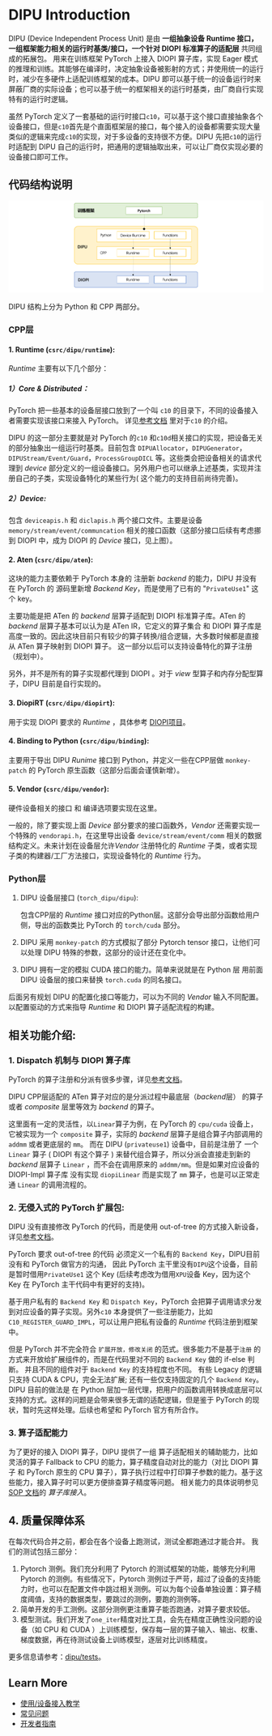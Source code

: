 # DIPU Introduction

DIPU (Device Independent Process Unit) 是由 **一组抽象设备 Runtime 接口，一组框架能力相关的运行时基类/接口，一个针对 DIOPI 标准算子的适配层** 共同组成的拓展包。 用来在训练框架 PyTorch 上接入 DIOPI 算子库，实现 Eager 模式的推理和训练。其能够在编译时，决定抽象设备被影射的方式；并使用统一的运行时，减少在多硬件上适配训练框架的成本。DIPU 即可以基于统一的设备运行时来屏蔽厂商的实际设备；也可以基于统一的框架相关的运行时基类，由厂商自行实现特有的运行时逻辑。

虽然 PyTorch 定义了一套基础的运行时接口``c10``，可以基于这个接口直接抽象各个设备接口，但是``c10``首先是个直面框架层的接口，每个接入的设备都需要实现大量类似的逻辑来完成``c10``的实现，对于多设备的支持很不方便。DIPU 先把``c10``的运行时适配到 DIPU 自己的运行时，把通用的逻辑抽取出来，可以让厂商仅实现必要的设备接口即可工作。


## 代码结构说明

![结构](../../_static/image/DIPU/structure.png)

DIPU 结构上分为 Python 和 CPP 两部分。

### CPP层
#### 1. Runtime (``csrc/dipu/runtime``):
*Runtime* 主要有以下几个部分：

##### 1）Core & Distributed：
PyTorch 把一些基本的设备层接口放到了一个叫 ``c10`` 的目录下，不同的设备接入者需要实现该接口来接入 PyTorch。
详见[参考文档](http://blog.ezyang.com/2019/05/pytorch-internals/) 里对于``c10`` 的介绍。

DIPU 的这一部分主要就是对 PyTorch 的``c10`` 和``c10d``相关接口的实现，把设备无关的部分抽象出一组运行时基类。目前包含 ``DIPUAllocator``，``DIPUGenerator``，``DIPUStream/Event/Guard``，``ProcessGroupDICL`` 等。这些类会把设备相关的请求代理到 *device* 部分定义的一组设备接口。另外用户也可以继承上述基类，实现并注册自己的子类，实现设备特化的某些行为( 这个能力的支持目前尚待完善)。

##### 2）*Device*:

包含 ``deviceapis.h`` 和 ``diclapis.h`` 两个接口文件。主要是设备 ``memory/stream/event/communcation`` 相关的接口函数（这部分接口后续有考虑挪到 DIOPI 中，成为 DIOPI 的 *Device* 接口，见上图）。

#### 2. Aten (``csrc/dipu/aten``):
  这块的能力主要依赖于 PyTorch 本身的 注册新 *backend* 的能力，DIPU 并没有在 PyTorch 的 源码里新增 *Backend Key*，而是使用了已有的 "``PrivateUse1``" 这个 key。

  主要功能是把 ATen 的 *backend* 层算子适配到 DIOPI 标准算子库。ATen 的 *backend* 层算子基本可以认为是 ATen IR，它定义的算子集合 和 DIOPI 算子库是高度一致的。因此这块目前只有较少的算子转换/组合逻辑，大多数时候都是直接从 ATen 算子映射到 DIOPI 算子。 这一部分以后可以支持设备特化的算子注册（规划中）。

  另外，并不是所有的算子实现都代理到 DIOPI 。对于 *view* 型算子和内存分配型算子，DIPU 目前是自行实现的。

#### 3. DiopiRT (``csrc/dipu/diopirt``):
   用于实现 DIOPI 要求的 *Runtime* ，具体参考 [DIOPI项目](https://github.com/DeepLink-org/DIOPI)。

#### 4. Binding to Python (``csrc/dipu/binding``):
   主要用于导出 DIPU *Runime* 接口到 Python，并定义一些在CPP层做 ``monkey-patch`` 的 PyTorch 原生函数（这部分后面会谨慎新增）。

#### 5. Vendor (``csrc/dipu/vendor``):
   硬件设备相关的接口 和 编译选项要实现在这里。

   一般的，除了要实现上面 *Device* 部分要求的接口函数外，*Vendor* 还需要实现一个特殊的 ``vendorapi.h``，在这里导出设备 ``device/stream/event/comm`` 相关的数据结构定义。未来计划在设备层允许*Vendor* 注册特化的 *Runtime* 子类，或者实现子类的构建器/工厂方法接口，实现设备特化的 *Runtime* 行为。

### Python层
  1. DIPU 设备层接口 (``torch_dipu/dipu``):

      包含CPP层的 *Runtime* 接口对应的Python层。这部分会导出部分函数给用户侧，导出的函数类比 PyTorch 的 ``torch/cuda`` 部分。

  2. DIPU 采用 ``monkey-patch`` 的方式模拟了部分 Pytorch tensor 接口，让他们可以处理 DIPU 特殊的参数，这部分的设计还在变化中。


  3. DIPU 拥有一定的模拟 CUDA 接口的能力。简单来说就是在 Python 层 用前面 DIPU 设备层的接口来替换 ``torch.cuda`` 的同名接口。 


  后面另有规划 DIPU 的配置化接口等能力，可以为不同的 *Vendor* 输入不同配置。以配置驱动的方式来指导 *Runtime* 和 DIOPI 算子适配流程的构建。

## 相关功能介绍:
### 1. Dispatch 机制与 DIOPI 算子库
  PyTorch 的算子注册和分派有很多步骤，详见[参考文档](
  https://github.com/pytorch/pytorch/wiki/PyTorch-dispatcher-walkthrough)。

  DIPU CPP层适配的 ATen 算子对应的是分派过程中最底层（*backend*层） 的算子或者 *composite* 层里等效为 *backend* 的算子。

  这里面有一定的灵活性，以``Linear``算子为例，在 PyTorch 的 ``cpu/cuda`` 设备上，它被实现为一个 ``composite`` 算子，实际的 *backend* 层算子是组合算子内部调用的 ``addmm`` 或者更底层的 ``mm``。 而在 DIPU (``privateuse1``) 设备中，目前是注册了 一个 ``Linear`` 算子 ( DIOPI 有这个算子 ) 来替代组合算子，所以分派会直接走到新的 *backend* 层算子 ``Linear`` ，而不会在调用原来的 ``addmm/mm``。但是如果对应设备的 DIOPI-Impl 算子库 没有实现 ``diopiLinear`` 而是实现了 ``mm`` 算子，也是可以正常走通 ``Linear`` 的调用流程的。

### 2. 无侵入式的 PyTorch 扩展包:
  DIPU 没有直接修改 PyTorch 的代码，而是使用 out-of-tree 的方式接入新设备，详见[参考文档](https://pytorch.org/tutorials/advanced/extend_dispatcher.html)。
  
  PyTorch 要求 out-of-tree 的代码 必须定义一个私有的 ``Backend Key``，DIPU目前没有和 PyTorch 做官方的沟通， 因此 PyTorch 主干里没有``DIPU``这个设备，目前是暂时借用``PrivateUse1`` 这个 Key (后续考虑改为借用``XPU``设备 Key，因为这个 Key 在 PyTorch 主干代码中有更好的支持)。

  基于用户私有的 ``Backend Key`` 和 ``Dispatch Key``，PyTorch 会把算子调用请求分发到对应设备的算子实现。另外``c10`` 本身提供了一些注册能力，比如    ``C10_REGISTER_GUARD_IMPL``，可以让用户把私有设备的 *Runtime* 代码注册到框架中。

  但是 PyTorch 并不完全符合 `扩展开放，修改关闭` 的范式。很多能力不是基于`注册` 的方式来开放给扩展组件的，而是在代码里对不同的 ``Backend Key`` 做的 if-else 判断。 并且不同的组件对于 ``Backend Key`` 的支持程度也不同。 有些 Legacy 的逻辑只支持 CUDA & CPU，完全无法扩展; 还有一些仅支持固定的几个 ``Backend Key``。DIPU 目前的做法是 在 Python 层加一层代理，把用户的函数调用转换成底层可以支持的方式。这样的问题是会带来很多无谓的适配逻辑，但是鉴于 PyTorch 的现状，暂时先这样处理。后续也希望和 PyTorch 官方有所合作。


### 3. 算子适配能力
  为了更好的接入 DIOPI 算子，DIPU 提供了一组 算子适配相关的辅助能力，比如灵活的算子 Fallback to CPU 的能力，算子精度自动对比的能力（对比 DIOPI 算子 和 PyTorch 原生的 CPU 算子），算子执行过程中打印算子参数的能力。基于这些能力，接入算子时可以更方便排查算子精度等问题。 相关能力的具体说明参见 [SOP 文档](https://github.com/DeepLink-org/dipu/blob/main/SOP.md)的 *算子库接入*。


## 4. 质量保障体系
在每次代码合并之前，都会在各个设备上跑测试，测试全都跑通过才能合并。
我们的测试包括三部分：
1. Pytorch 测例。我们充分利用了 Pytorch 的测试框架的功能，能够充分利用 Pytorch 的测例。有些情况下，Pytorch 测例过于严苛，超过了设备的支持能力时，也可以在配置文件中跳过相关测例。可以为每个设备单独设置：算子精度阈值，支持的数据类型，要跳过的测例，要跑的测例等。
2. 简单开发的手工测例。这部分测例更注重算子能否跑通，对算子要求较低。
3. 模型测试。我们开发了``one_iter``精度对比工具，会先在精度正确性没问题的设备（如 CPU 和 CUDA ）上训练模型，保存每一层的算子输入、输出、权重、梯度数据，再在待测试设备上训练模型，逐层对比训练精度。

更多信息请参考：[dipu/tests](https://github.com/DeepLink-org/dipu/tree/main/tests)。


## Learn More

* [使用/设备接入教学](https://github.com/DeepLink-org/dipu/blob/main/SOP.md)
* [常见问题](https://github.com/DeepLink-org/dipu/blob/main/FAQ.md)
* [开发者指南](https://github.com/DeepLink-org/dipu/blob/main/Contributors.md)
